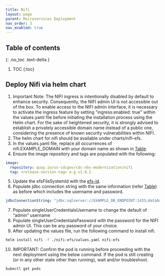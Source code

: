 ```yaml
---
title: Nifi
layout: page
parent: Microservices Deployment
nav_order: 3
nav_enabled: true
---
```


## Table of contents
{: .no_toc .text-delta }

1. TOC
{:toc}

## Deploy Nifi via helm chart

1. Important Note: The NIFI ingress is intentionally disabled by default to enhance security. Consequently, the NIFI admin UI is not accessible out of the box. To enable access to the NIFI admin interface, it is necessary to activate the ingress feature by setting "ingress:enabled: true" within the values.yaml file before initiating the installation process using the Helm chart. For the sake of heightened security, it is strongly advised to establish a privately accessible domain name instead of a public one, considering the presence of known security vulnerabilities within NIFI.
2. The helm chart for nifi should be available under charts/nifi-efs.
3. In the values.yaml file, replace all occurrences of nifi.EXAMPLE_DOMAIN with your domain name as shown in [Table](/NEDSS-SystemAdminGuide/docs/4_initial_kubernetes_deployment/1_nginx_ingress_deployment.html#deploy-nginx-ingress-controller-on-the-kubernetes-cluster).
4. Ensure the image repository and tags are populated with the following:
  ```yaml
  image:
    repository: quay.io/us-cdcgov/cdc-nbs-modernization/nifi
    tag: <release-version-tag> e.g v1.0.1
  ```
5. Update the efsFileSystemId with the [efs-id](https://us-east-1.console.aws.amazon.com/efs/home?region=us-east-1#/file-systems).
6. Populate jdbc connection string with the same information (refer [Table](/NEDSS-SystemAdminGuide/docs/6_microservices_deployment/0_microservices_deployment.html#nbs-microservices-deployment)) as before which includes the username and password.
  ```yaml
  jdbcConnectionString: "jdbc:sqlserver://EXAMPLE_DB_ENDPOINT:1433;databaseName=NBS_ODSE;user=DBUser;password=DBpassword;encrypt=true;trustServerCertificate=true;"
  ```
7. Populate singleUserCredentialsUsername to change the default of “admin“ username
8. Populate singleUserCredentialsPassword with the password for the NIFI admin UI. This can be any password of your choice.
9. After updating the values file, run the following command to install nifi.
  ```bash
  helm install nifi -f ./nifi-efs/values.yaml nifi-efs
  ```
10. IMPORTANT: Confirm the pod is running before proceeding with the next deployment using the below command. If the pod is still creating (or in any other state other than running), wait and/or troubleshoot.
  ```bash
  kubectl get pods
  ```
